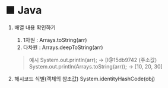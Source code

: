 # ■ Java     

1. 배열 내용 확인하기
    1) 1차원 : Arrays.toString(arr)
    2) 다차원 : Arrays.deepToString(arr)

    >예시 System.out.println(arr);    -> [I@15db9742  (주소값)
        System.out.println(Arrays.toString(arr));  -> [10, 20, 30]

2. 해시코드 식별(객체의 참조값) System.identityHashCode(obj)       